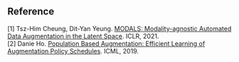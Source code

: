
## Reference
[1] Tsz-Him Cheung, Dit-Yan Yeung. <a href="https://openreview.net/forum?id=XjYgR6gbCEc">MODALS: Modality-agnostic Automated Data Augmentation in the Latent Space</a>. ICLR, 2021.  
[2] Danie Ho. <a href="https://arxiv.org/abs/1905.05393">Population Based Augmentation: Efficient Learning of Augmentation Policy Schedules</a>. ICML, 2019.